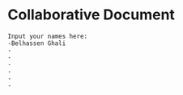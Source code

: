 # Collaborative Document
    Input your names here:
    -Belhassen Ghali
    -
    -
    -
    -
    -
    -

